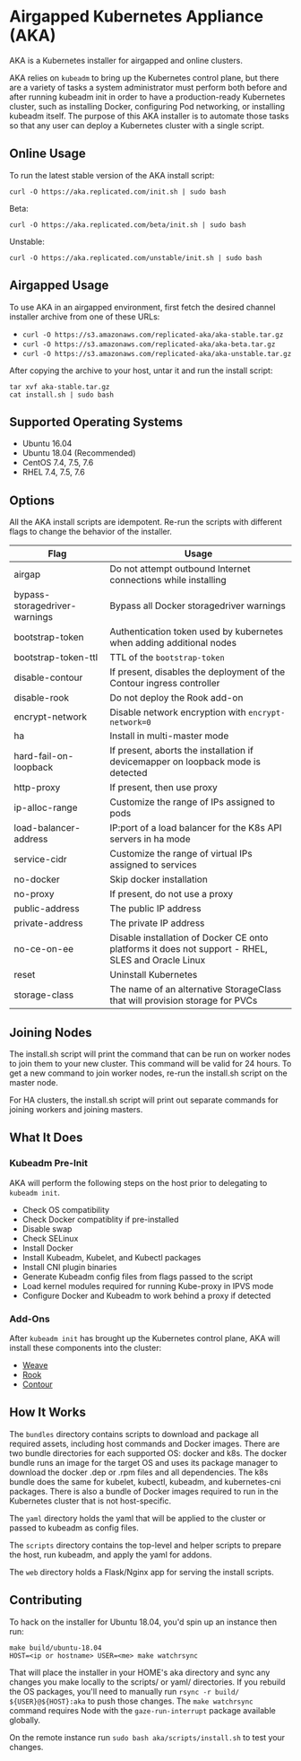 Airgapped Kubernetes Appliance (AKA)
====================================

AKA is a Kubernetes installer for airgapped and online clusters.

AKA relies on `kubeadm` to bring up the Kubernetes control plane, but there are a variety of tasks a system administrator must perform both before and after running kubeadm init in order to have a production-ready Kubernetes cluster, such as installing Docker, configuring Pod networking, or installing kubeadm itself.
The purpose of this AKA installer is to automate those tasks so that any user can deploy a Kubernetes cluster with a single script.

## Online Usage

To run the latest stable version of the AKA install script:
```
curl -O https://aka.replicated.com/init.sh | sudo bash
```

Beta:
```
curl -O https://aka.replicated.com/beta/init.sh | sudo bash
```

Unstable:
```
curl -O https://aka.replicated.com/unstable/init.sh | sudo bash
```

## Airgapped Usage

To use AKA in an airgapped environment, first fetch the desired channel installer archive from one of these URLs:

* `curl -O https://s3.amazonaws.com/replicated-aka/aka-stable.tar.gz`
* `curl -O https://s3.amazonaws.com/replicated-aka/aka-beta.tar.gz`
* `curl -O https://s3.amazonaws.com/replicated-aka/aka-unstable.tar.gz`

After copying the archive to your host, untar it and run the install script:

```
tar xvf aka-stable.tar.gz
cat install.sh | sudo bash
```

## Supported Operating Systems

* Ubuntu 16.04
* Ubuntu 18.04 (Recommended)
* CentOS 7.4, 7.5, 7.6
* RHEL 7.4, 7.5, 7.6


## Options

All the AKA install scripts are idempotent. Re-run the scripts with different flags to change the behavior of the installer.

| Flag                             | Usage                                                                                              |
| -------------------------------- | -------------------------------------------------------------------------------------------------- |
| airgap                           | Do not attempt outbound Internet connections while installing                                      |
| bypass-storagedriver-warnings    | Bypass all Docker storagedriver warnings                                                           |
| bootstrap-token                  | Authentication token used by kubernetes when adding additional nodes                               |
| bootstrap-token-ttl              | TTL of the `bootstrap-token`                                                                       |
| disable-contour                  | If present, disables the deployment of the Contour ingress controller                              |
| disable-rook                     | Do not deploy the Rook add-on                                                                      |
| encrypt-network                  | Disable network encryption with `encrypt-network=0`                                                |
| ha                               | Install in multi-master mode                                                                       |
| hard-fail-on-loopback            | If present, aborts the installation if devicemapper on loopback mode is detected                   |
| http-proxy                       | If present, then use proxy                                                                         |
| ip-alloc-range                   | Customize the range of IPs assigned to pods                                                        |
| load-balancer-address            | IP:port of a load balancer for the K8s API servers in ha mode                                      |
| service-cidr                     | Customize the range of virtual IPs assigned to services                                            |
| no-docker                        | Skip docker installation                                                                           |
| no-proxy                         | If present, do not use a proxy                                                                     |
| public-address                   | The public IP address                                                                              |
| private-address                  | The private IP address                                                                             |
| no-ce-on-ee                      | Disable installation of Docker CE onto platforms it does not support - RHEL, SLES and Oracle Linux |
| reset                            | Uninstall Kubernetes                                                                               |
| storage-class                    | The name of an alternative StorageClass that will provision storage for PVCs                       |

## Joining Nodes

The install.sh script will print the command that can be run on worker nodes to join them to your new cluster.
This command will be valid for 24 hours.
To get a new command to join worker nodes, re-run the install.sh script on the master node.

For HA clusters, the install.sh script will print out separate commands for joining workers and joining masters.

## What It Does

### Kubeadm Pre-Init

AKA will perform the following steps on the host prior to delegating to `kubeadm init`.

* Check OS compatibility
* Check Docker compatiblity if pre-installed
* Disable swap
* Check SELinux
* Install Docker
* Install Kubeadm, Kubelet, and Kubectl packages
* Install CNI plugin binaries
* Generate Kubeadm config files from flags passed to the script
* Load kernel modules required for running Kube-proxy in IPVS mode
* Configure Docker and Kubeadm to work behind a proxy if detected

### Add-Ons

After `kubeadm init` has brought up the Kubernetes control plane, AKA will install these components into the cluster:

* [Weave](https://www.weave.works/oss/net/)
* [Rook](https://rook.io/)
* [Contour](https://projectcontour.io/)


## How It Works

The `bundles` directory contains scripts to download and package all required assets, including host commands and Docker images.
There are two bundle directories for each supported OS: docker and k8s.
The docker bundle runs an image for the target OS and uses its package manager to download the docker .dep or .rpm files and all dependencies.
The k8s bundle does the same for kubelet, kubectl, kubeadm, and kubernetes-cni packages.
There is also a bundle of Docker images required to run in the Kubernetes cluster that is not host-specific.

The `yaml` directory holds the yaml that will be applied to the cluster or passed to kubeadm as config files.

The `scripts` directory contains the top-level and helper scripts to prepare the host, run kubeadm, and apply the yaml for addons.

The `web` directory holds a Flask/Nginx app for serving the install scripts.

## Contributing

To hack on the installer for Ubuntu 18.04, you'd spin up an instance then run:

```
make build/ubuntu-18.04
HOST=<ip or hostname> USER=<me> make watchrsync
```

That will place the installer in your HOME's aka directory and sync any changes you make locally to the scripts/ or yaml/ directories.
If you rebuild the OS packages, you'll need to manually run `rsync -r build/ ${USER}@${HOST}:aka` to push those changes.
The `make watchrsync` command requires Node with the `gaze-run-interrupt` package available globally.

On the remote instance run `sudo bash aka/scripts/install.sh` to test your changes.
